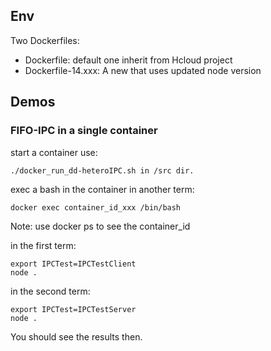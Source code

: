 ## Env

Two Dockerfiles:
- Dockerfile: default one inherit from Hcloud project
- Dockerfile-14.xxx: A new that uses updated node version


## Demos

### FIFO-IPC in a single container

start a container use:

	./docker_run_dd-heteroIPC.sh in /src dir.

exec a bash in the container in another term:

	docker exec container_id_xxx /bin/bash


Note: use docker ps to see the container_id

in the first term:

	export IPCTest=IPCTestClient
	node .

in the second term:

	export IPCTest=IPCTestServer
	node .


You should see the results then.


